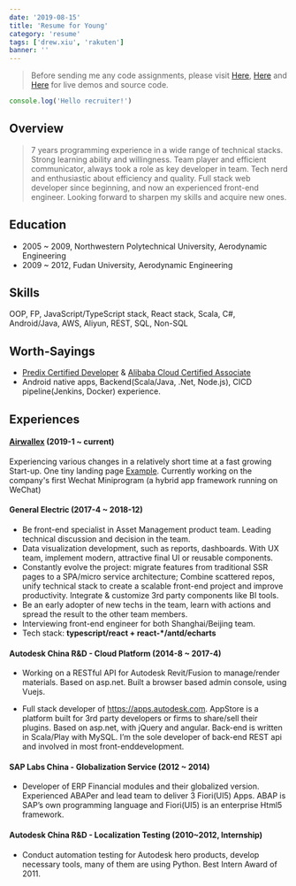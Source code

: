 ```yaml
---
date: '2019-08-15'
title: 'Resume for Young'
category: 'resume'
tags: ['drew.xiu', 'rakuten']
banner: ''
---
```


<!-- <div id="print-to-pdf">Print to PDF</div>

<script data-inline-script="data-inline-script">
  var downloadPDF = document.getElementById('print-to-pdf')
  var dialog = null
  downloadPDF.addEventListener('click', function() {
    if (!dialog) {
      dialog = document.createElement('div')
      dialog.style = "position:fixed;left:0;top:0;right:0;bottom:0;z-index:999999;background:rgba(0,0,0,0.6);"
      var content = document.createElement('div')
      content.style = "position:absolute;width:600px;margin:auto;top:20%;left:0;right:0;padding: 2rem;text-align:center;border-radius:.5rem;background:#494f5c;"
      var img = document.createElement('img')
      img.src = '/assets/resume/print-cfg.png'
      var printBtn = document.createElement('button')
      printBtn.innerHTML = '<span class="fa fa-hand-o-up"></span><span>Click Here</span>'
      printBtn.style = 'padding:.5em 1.5em;border-radius:861112px;border:none;font-size:1.5rem;background:#98c0e4;margin-bottom:1em;color:white;'
      printBtn.addEventListener('click', function() {
        dialog.remove()
        window.print()
      })
      var text = document.createElement('h3')
      text.innerText = 'and one more step...'
      content.appendChild(printBtn)
      content.append(text)
      content.appendChild(img)
      dialog.appendChild(content)
    }
    document.body.append(dialog)
  })
</script> -->

> Before sending me any code assignments, please visit [Here](https://blog.xiuz.hu/categories/code), [Here](https://blog.xiuz.hu/demo) and [Here](https://github.com/noru) for live demos and source code.

```javascript
console.log('Hello recruiter!')
```

## Overview

> 7 years programming experience in a wide range of technical stacks.
> Strong learning ability and willingness.
> Team player and efficient communicator, always took a role as key developer in team.
> Tech nerd and enthusiastic about efficiency and quality.
> Full stack web developer since beginning, and now an experienced front-end engineer.
> Looking forward to sharpen my skills and acquire new ones.

## Education

- 2005 ~ 2009, Northwestern Polytechnical University, Aerodynamic Engineering
- 2009 ~ 2012, Fudan University, Aerodynamic Engineering

## Skills

OOP, FP, JavaScript/TypeScript stack, React stack, Scala, C#, Android/Java, AWS, Aliyun, REST, SQL, Non-SQL

## Worth-Sayings

- [Predix Certified Developer](/assets/docs/predix_cert.png) & [Alibaba Cloud Certified Associate](/assets/docs/cert_aliyun.png)
- Android native apps, Backend(Scala/Java, .Net, Node.js), CICD pipeline(Jenkins, Docker) experience.

## Experiences

#### [Airwallex](https://www.airwallex.com) (2019-1 ~ current)

Experiencing various changes in a relatively short time at a fast growing Start-up. One tiny landing page [Example](https://channel.airwallex.com/m). Currently working on the company's first Wechat Miniprogram (a hybrid app framework running on WeChat)

#### General Electric (2017-4 ~ 2018-12)

- Be front-end specialist in Asset Management product team. Leading technical discussion and decision in the team.
- Data visualization development, such as reports, dashboards. With UX team, implement modern, attractive final UI or reusable components.
- Constantly evolve the project: migrate features from traditional SSR pages to a SPA/micro service architecture; Combine scattered repos, unify technical stack to create a scalable front-end project and improve productivity. Integrate & customize 3rd party components like BI tools.
- Be an early adopter of new techs in the team, learn with actions and spread the result to the other team members.
- Interviewing front-end engineer for both Shanghai/Beijing team.
- Tech stack: **typescript/react + react-\*/antd/echarts**

#### Autodesk China R&D - Cloud Platform (2014-8 ~ 2017-4)

- Working on a RESTful API for Autodesk Revit/Fusion to manage/render materials. Based on asp.net. Built a browser based admin console, using Vuejs.

- Full stack developer of https://apps.autodesk.com. AppStore is a platform built for 3rd party developers or firms to share/sell their plugins. Based on asp.net, with jQuery and angular. Back-end is written in Scala/Play with MySQL. I’m the sole developer of back-end REST api and involved in most front-enddevelopment.

#### SAP Labs China - Globalization Service (2012 ~ 2014)

- Developer of ERP Financial modules and their globalized version. Experienced ABAPer and lead team to deliver 3 Fiori(UI5) Apps. ABAP is SAP’s own programming language and Fiori(UI5) is an enterprise Html5 framework.

#### Autodesk China R&D - Localization Testing (2010~2012, Internship)

- Conduct automation testing for Autodesk hero products, develop necessary tools, many of them are using Python. Best Intern Award of 2011.
